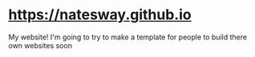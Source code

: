 # https://natesway.github.io
My website! I'm going to try to make a template for people to build there own websites soon
